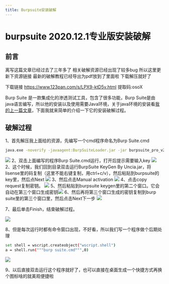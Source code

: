 ```yaml
---
title: Burpsuite安装破解
---
```


# burpsuite 2020.12.1专业版安装破解

## 前言

离写这篇文章已经过去了三年多了 相关破解资源已经出现了较多bug 所以这里更新下资源链接 最新的破解教程已经导出为pdf放到了里面啦 下载解压就好了

下载链接
https://www.123pan.com/s/LPX9-ktD5v.html
提取码:osoX

Burp Suite 是一款集成化的渗透测试工具，包含了很多功能，Burp Suite是由java语言编写，所以他的安装以及使用需要Java环境，关于java环境的安装看[我的上一篇文章](https://zhiji.icu/posts/78bf1742/)，下面我就来简单的介绍一下它的安装破解过程。

## 破解过程

1、首先解压我上面给的资源，先编写一个cmd程序命名为Burp Suite.cmd

```bash
java.exe -noverify -javaagent:BurpSuiteLoader.jar -jar burpsuite_pro_v2020.12.1.jar
```

![](https://img-blog.csdnimg.cn/20210204155029160.png)
2、双击上面编写的程序Burp Suite.cmd运行，打开后提示需要输入key
![](https://img-blog.csdnimg.cn/20210204155140956.png?x-oss-process=image)
2、这个时候，我们回到目录双击运行BurpSuite KeyGen By Uncia.jar，将lisense里的码复制（这里不能右键复制，用ctrl+c/v），然后粘贴到burpsuite的key里，然后点Next
![](https://img-blog.csdnimg.cn/2021020415541217.png?x-oss-process=image)
3、然后点击Manual activation
![](https://img-blog.csdnimg.cn/2021020415553136.png?x-oss-process=image)
4、点击copy request复制密钥。
![](https://img-blog.csdnimg.cn/20210204155734746.png?x-oss-process=image)
5、然后粘贴到burpsuite keygen里的第二个窗口。它会自动在第三个窗口生成密钥![](https://img-blog.csdnimg.cn/20210204155707219.png?x-oss-process=image)
6、然后再将第三个窗口生成的密钥复制到burp suite里的第三个窗口里，然后点击Next下一步
![](https://img-blog.csdnimg.cn/20210204155937281.png?x-oss-process=image)

7、最后单击Finish，结束破解过程。

![](https://img-blog.csdnimg.cn/20210204160144773.png?x-oss-process=image)

8、但是每次运行时都有命令窗口出现，不好看，所以我们写一个程序做个后期处理

```bash
set shell = wscript.createobject("wscript.shell")
a = shell.run("""burp suite.cmd""",0)
```

![](https://img-blog.csdnimg.cn/20210204160508490.png)

9、以后直接双击运行这个程序就好了，也可以直接在桌面生成一个快捷方式再换个图标啥的就美观便捷啦
